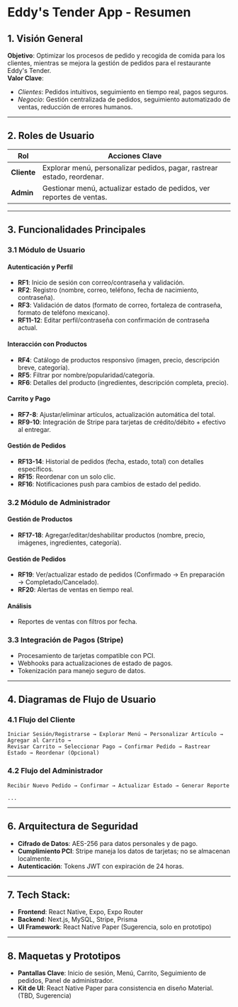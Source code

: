 # Eddy's Tender App - Resumen

## 1. Visión General

**Objetivo**: Optimizar los procesos de pedido y recogida de comida para los clientes, mientras se mejora la gestión de pedidos para el restaurante Eddy's Tender.  
**Valor Clave**:

- _Clientes_: Pedidos intuitivos, seguimiento en tiempo real, pagos seguros.
- _Negocio_: Gestión centralizada de pedidos, seguimiento automatizado de ventas, reducción de errores humanos.

---

## 2. Roles de Usuario

| Rol         | Acciones Clave                                                          |
| ----------- | ----------------------------------------------------------------------- |
| **Cliente** | Explorar menú, personalizar pedidos, pagar, rastrear estado, reordenar. |
| **Admin**   | Gestionar menú, actualizar estado de pedidos, ver reportes de ventas.   |

---

## 3. Funcionalidades Principales

### 3.1 Módulo de Usuario

#### Autenticación y Perfil

- **RF1**: Inicio de sesión con correo/contraseña y validación.
- **RF2**: Registro (nombre, correo, teléfono, fecha de nacimiento, contraseña).
- **RF3**: Validación de datos (formato de correo, fortaleza de contraseña, formato de teléfono mexicano).
- **RF11-12**: Editar perfil/contraseña con confirmación de contraseña actual.

#### Interacción con Productos

- **RF4**: Catálogo de productos responsivo (imagen, precio, descripción breve, categoría).
- **RF5**: Filtrar por nombre/popularidad/categoría.
- **RF6**: Detalles del producto (ingredientes, descripción completa, precio).

#### Carrito y Pago

- **RF7-8**: Ajustar/eliminar artículos, actualización automática del total.
- **RF9-10**: Integración de Stripe para tarjetas de crédito/débito + efectivo al entregar.

#### Gestión de Pedidos

- **RF13-14**: Historial de pedidos (fecha, estado, total) con detalles específicos.
- **RF15**: Reordenar con un solo clic.
- **RF16**: Notificaciones push para cambios de estado del pedido.

### 3.2 Módulo de Administrador

#### Gestión de Productos

- **RF17-18**: Agregar/editar/deshabilitar productos (nombre, precio, imágenes, ingredientes, categoría).

#### Gestión de Pedidos

- **RF19**: Ver/actualizar estado de pedidos (Confirmado → En preparación → Completado/Cancelado).
- **RF20**: Alertas de ventas en tiempo real.

#### Análisis

- Reportes de ventas con filtros por fecha.

### 3.3 Integración de Pagos (Stripe)

- Procesamiento de tarjetas compatible con PCI.
- Webhooks para actualizaciones de estado de pagos.
- Tokenización para manejo seguro de datos.

---

## 4. Diagramas de Flujo de Usuario

### 4.1 Flujo del Cliente

```plaintext
Iniciar Sesión/Registrarse → Explorar Menú → Personalizar Artículo → Agregar al Carrito →
Revisar Carrito → Seleccionar Pago → Confirmar Pedido → Rastrear Estado → Reordenar (Opcional)
```

### 4.2 Flujo del Administrador

```plaintext
Recibir Nuevo Pedido → Confirmar → Actualizar Estado → Generar Reporte

...

```

---

## 6. Arquitectura de Seguridad

- **Cifrado de Datos**: AES-256 para datos personales y de pago.
- **Cumplimiento PCI**: Stripe maneja los datos de tarjetas; no se almacenan localmente.
- **Autenticación**: Tokens JWT con expiración de 24 horas.

---

## 7. Tech Stack:
- **Frontend**: React Native, Expo, Expo Router
- **Backend**: Next.js, MySQL, Stripe, Prisma
- **UI Framework**: React Native Paper (Sugerencia, solo en prototipo)

---

## 8. Maquetas y Prototipos

- **Pantallas Clave**: Inicio de sesión, Menú, Carrito, Seguimiento de pedidos, Panel de administrador.
- **Kit de UI**: React Native Paper para consistencia en diseño Material. (TBD, Sugerencia)

